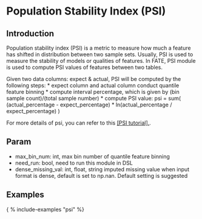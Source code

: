 # Population Stability Index (PSI)

## Introduction

Population stability index (PSI) is a metric to measure how much a
feature has shifted in distribution between two sample sets. Usually,
PSI is used to measure the stability of models or qualities of features.
In FATE, PSI module is used to compute PSI values of features between
two tables.

Given two data columns: expect & actual, PSI will be computed by the
following steps: \* expect column and actual column conduct quantile
feature binning \* compute interval percentage, which is given by (bin
sample count)/(total sample number) \* compute PSI value: psi = sum(
(actual\_percentage - expect\_percentage) \* ln(actual\_percentage /
expect\_percentage) )

For more details of psi, you can refer to this
 [\[PSI tutorial\].](https://www.lexjansen.com/wuss/2017/47\_Final\_Paper\_PDF.pdf).


## Param

  - max\_bin\_num: int, max bin number of quantile feature binning
  - need\_run: bool, need to run this module in DSL
  - dense\_missing\_val: int, float, string imputed missing value when
    input format is dense, default is set to np.nan. Default setting is
    suggested

## Examples

{ % include-examples "psi" %}
